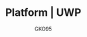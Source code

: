 ---
name: UWP
lang: ko
layout: docs
author: GKO95
category: Platform
title: "Platform | UWP"
logo: "/assets/images/logo/logo-uwp.png"
summary: "."
order: 0x00
---